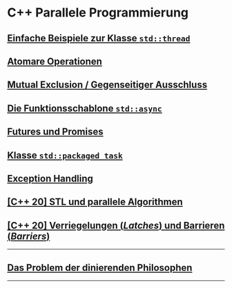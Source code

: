 # C++ Parallele Programmierung

## [Einfache Beispiele zur Klasse `std::thread`](Programs/01_SimpleThreading/Readme.md)

## [Atomare Operationen](Programs/02_Atomic/Readme.md)

## [Mutual Exclusion / Gegenseitiger Ausschluss](Programs/03_MutualExclusion/Readme.md)

## [Die Funktionsschablone `std::async`](Programs/04_Async/Readme.md)

## [Futures und Promises](Programs/05_FuturesPromises/Readme.md)

## [Klasse `std::packaged_task`](Programs/06_PackagedTask/Readme.md)

## [Exception Handling](Programs/07_ExceptionHandling/Readme.md)

## [[C++ 20] STL und parallele Algorithmen](Programs/08_STL_ParallelAlgorithms/Readme.md)

## [[C++ 20] Verriegelungen (*Latches*) und Barrieren (*Barriers*)](Programs/09_LatchesBarriers/Readme.md)

---

## [Das Problem der dinierenden Philosophen](Programs/10_DiningPhilosophers/Readme.md)
 
---
